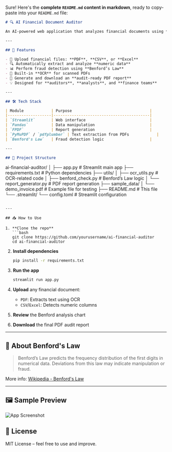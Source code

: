 Sure! Here's the **complete `README.md` content in markdown**, ready to copy-paste into your `README.md` file:

```markdown
# 🔍 AI Financial Document Auditor

An AI-powered web application that analyzes financial documents using **Benford’s Law** to detect potential fraud, anomalies, or irregularities in numeric data. Built using **Streamlit**, **OCR**, and **PDF report generation** tools.

---

## 🚀 Features

- 📂 Upload financial files: **PDF**, **CSV**, or **Excel**
- 🔍 Automatically extract and analyze **numeric data**
- 📊 Perform fraud detection using **Benford’s Law**
- 🧠 Built-in **OCR** for scanned PDFs
- 📝 Generate and download an **audit-ready PDF report**
- 💡 Designed for **auditors**, **analysts**, and **finance teams**

---

## 🛠️ Tech Stack

| Module            | Purpose                                  |
|-------------------|------------------------------------------|
| `Streamlit`       | Web interface                            |
| `Pandas`          | Data manipulation                        |
| `FPDF`            | Report generation                        |
| `PyMuPDF` / `pdfplumber` | Text extraction from PDFs            |
| `Benford's Law`   | Fraud detection logic                    |

---

## 📁 Project Structure

```

ai-financial-auditor/
│
├── app.py                  # Streamlit main app
├── requirements.txt        # Python dependencies
├── utils/
│   ├── ocr\_utils.py        # OCR-related code
│   ├── benford\_check.py    # Benford’s Law logic
│   └── report\_generator.py # PDF report generation
├── sample\_data/
│   └── demo\_invoice.pdf    # Example file for testing
├── README.md               # This file
└── .streamlit/
└── config.toml         # Streamlit configuration

````

---

## 📥 How to Use

1. **Clone the repo**  
   ```bash
   git clone https://github.com/yourusername/ai-financial-auditor
   cd ai-financial-auditor
````

2. **Install dependencies**

   ```bash
   pip install -r requirements.txt
   ```

3. **Run the app**

   ```bash
   streamlit run app.py
   ```

4. **Upload** any financial document:

   * `PDF`: Extracts text using OCR
   * `CSV`/`Excel`: Detects numeric columns

5. **Review** the Benford analysis chart

6. **Download** the final PDF audit report

---

## 🧠 About Benford's Law

> Benford’s Law predicts the frequency distribution of the first digits in numerical data.
> Deviations from this law may indicate manipulation or fraud.

More info: [Wikipedia - Benford's Law](https://en.wikipedia.org/wiki/Benford%27s_law)

---

## 🖼️ Sample Preview

![App Screenshot](https://invoiceauditor-5xcakqy9cvneatnisnhadh.streamlit.app/)


## 📄 License

MIT License – feel free to use and improve.
